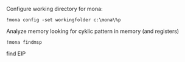 
Configure working directory for mona:
```
!mona config -set workingfolder c:\mona\%p
```

Analyze memory looking for cyklic pattern in memory (and registers)
```
!mona findmsp
```
find EIP

